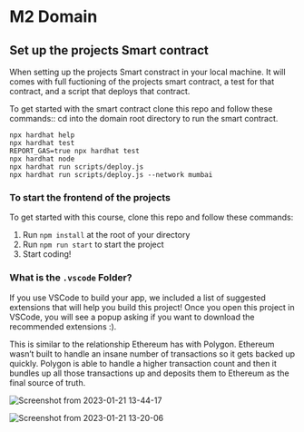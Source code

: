 # **M2 Domain** 

## **Set up the projects Smart contract**

When setting up the projects Smart constract in your local machine. It will comes with full fuctioning of the projects smart contract, a test for that contract, and a script that deploys that contract.

To get started with the smart contract clone this repo and follow these commands::
cd into the domain root directory to run the smart contract.

```shell
npx hardhat help
npx hardhat test
REPORT_GAS=true npx hardhat test
npx hardhat node
npx hardhat run scripts/deploy.js
npx hardhat run scripts/deploy.js --network mumbai
```

### **To start the frontend of the projects**

To get started with this course, clone this repo and follow these commands:

1. Run `npm install` at the root of your directory
2. Run `npm run start` to start the project
3. Start coding!

### What is the `.vscode` Folder?
If you use VSCode to build your app, we included a list of suggested extensions that will help you build this project! Once you open this project in VSCode, you will see a popup asking if you want to download the recommended extensions :).


This is similar to the relationship Ethereum has with Polygon. Ethereum wasn’t built to handle an insane number of transactions so it gets backed up quickly. Polygon is able to handle a higher transaction count and then it bundles up all those transactions up and deposits them to Ethereum as the final source of truth.

![Screenshot from 2023-01-21 13-44-17](https://user-images.githubusercontent.com/41795852/213869687-586a69c6-dc37-433f-a02b-853e57a26651.png)

![Screenshot from 2023-01-21 13-20-06](https://user-images.githubusercontent.com/41795852/213868691-f77b9bb6-1805-4626-904c-7c98d8164ff8.png)



